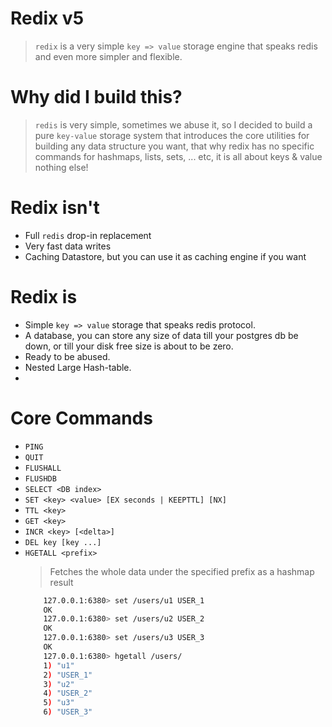 Redix v5
========
> `redix` is a very simple `key => value` storage engine that speaks redis and even more simpler and flexible.

Why did I build this?
======================
> `redis` is very simple, sometimes we abuse it, so I decided to build a pure `key-value` storage system that introduces the core utilities for building any data structure you want, that why redix has no specific commands for hashmaps, lists, sets, ... etc, it is all about keys & value nothing else!

Redix isn't
=============
- Full `redis` drop-in replacement
- Very fast data writes
- Caching Datastore, but you can use it as caching engine if you want

Redix is
==========
- Simple `key => value` storage that speaks redis protocol.
- A database, you can store any size of data till your postgres db be down, or till your disk free size is about to be zero.
- Ready to be abused.
- Nested Large Hash-table.
- 

Core Commands
=============
- `PING`
- `QUIT`
- `FLUSHALL`
- `FLUSHDB`
- `SELECT <DB index>`
- `SET <key> <value> [EX seconds | KEEPTTL] [NX]`
- `TTL <key>`
- `GET <key>`
- `INCR <key> [<delta>]`
- `DEL key [key ...]`
- `HGETALL <prefix>`
    > Fetches the whole data under the specified prefix as a hashmap result
    ```bash
        127.0.0.1:6380> set /users/u1 USER_1
        OK
        127.0.0.1:6380> set /users/u2 USER_2
        OK
        127.0.0.1:6380> set /users/u3 USER_3
        OK
        127.0.0.1:6380> hgetall /users/
        1) "u1"
        2) "USER_1"
        3) "u2"
        4) "USER_2"
        5) "u3"
        6) "USER_3"
    ```

